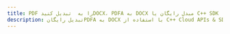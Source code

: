 ---title: PDF را به  تبدیل کنیدDOCX، PDFA به DOCX مبدل رایگان یا C++ SDKdescription: تبدیل رایگانPDFA به DOCX با استفاده از C++ Cloud APIs & SDK همچنین اسناد PDF را در Cloud ایجاد، ویرایش و رندر کنید.---
